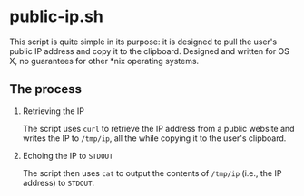 # public-ip.sh

This script is quite simple in its purpose: it is designed to pull the user's public IP address and copy it to the clipboard. Designed and written for OS X, no guarantees for other *nix operating systems.

## The process

1. Retrieving the IP

   The script uses `curl` to retrieve the IP address from a public website and writes the IP to `/tmp/ip`, all the while copying it to the user's clipboard.

2. Echoing the IP to `STDOUT`

   The script then uses `cat` to output the contents of `/tmp/ip` (i.e., the IP address) to `STDOUT`.
